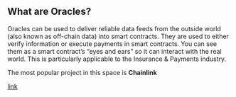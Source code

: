 <h2>What are Oracles?</h2>
<p>
Oracles can be used to deliver reliable data feeds from the outside world (also known as off-chain data) into smart contracts. They are used to either verify information or execute payments in smart contracts. You can see them as a smart contract’s “eyes and ears” so it can interact with the real world. This is particularly applicable to the Insurance & Payments industry. 
</p>
<p>
The most popular project in this space is <b>Chainlink</b>
</p>
<a href="https://learn.calyptus.co/lessons/defi-fundamentals/" target="_blank" rel="noopener noreferrer">link</a>
